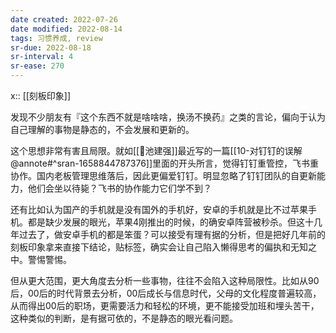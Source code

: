 ```yaml
---
date created: 2022-07-26
date modified: 2022-08-14
tags: 习惯养成, review
sr-due: 2022-08-18
sr-interval: 4
sr-ease: 270
---
```


x:: [[刻板印象]]

发现不少朋友有『这个东西不就是啥啥啥，换汤不换药』之类的言论，偏向于认为自己理解的事物是静态的，不会发展和更新的。

这个思想非常有害且局限。就如[[🧑池建强]]最近写的一篇[[10-对钉钉的误解@annote#^sran-1658844787376]]里面的开头所言，觉得钉钉重管控，飞书重协作。国内老板管理思维落后，因此更偏爱钉钉。明显忽略了钉钉团队的自更新能力，他们会坐以待毙？飞书的协作能力它们学不到？

还有比如认为国产的手机就是没有国外的手机好，安卓的手机就是比不过苹果手机。都是缺少发展的眼光，苹果4刚推出的时候，的确安卓阵营被秒杀。但这十几年过去了，做安卓手机的都是笨蛋？可以接受有理有据的分析，但是把好几年前的刻板印象拿来直接下结论，贴标签，确实会让自己陷入懒得思考的偏执和无知之中。警惕警惕。

但从更大范围，更大角度去分析一些事物，往往不会陷入这种局限性。比如从90后，00后的时代背景去分析，00后成长与信息时代，父母的文化程度普遍较高，从而得出00后的职场，更需要活力和轻松的环境，更不能接受加班和埋头苦干，这种类似的判断，是有据可依的，不是静态的眼光看问题。
